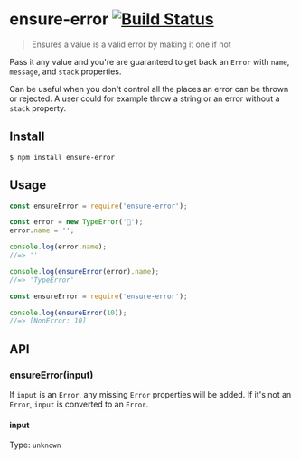 # ensure-error [![Build Status](https://travis-ci.com/sindresorhus/ensure-error.svg?branch=master)](https://travis-ci.com/sindresorhus/ensure-error)

> Ensures a value is a valid error by making it one if not

Pass it any value and you're are guaranteed to get back an `Error` with `name`, `message`, and `stack` properties.

Can be useful when you don't control all the places an error can be thrown or rejected. A user could for example throw a string or an error without a `stack` property.

## Install

```
$ npm install ensure-error
```

## Usage

```js
const ensureError = require('ensure-error');

const error = new TypeError('🦄');
error.name = '';

console.log(error.name);
//=> ''

console.log(ensureError(error).name);
//=> 'TypeError'
```

```js
const ensureError = require('ensure-error');

console.log(ensureError(10));
//=> [NonError: 10]
```

## API

### ensureError(input)

If `input` is an `Error`, any missing `Error` properties will be added. If it's not an `Error`, `input` is converted to an `Error`.

#### input

Type: `unknown`
